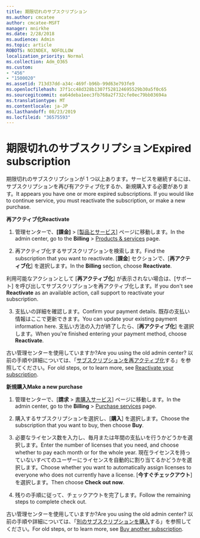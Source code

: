 ```yaml
---
title: 期限切れのサブスクリプション
ms.author: cmcatee
author: cmcatee-MSFT
manager: mnirkhe
ms.date: 2/28/2018
ms.audience: Admin
ms.topic: article
ROBOTS: NOINDEX, NOFOLLOW
localization_priority: Normal
ms.collection: Adm_O365
ms.custom:
- "456"
- "1500020"
ms.assetid: 713d37dd-a34c-469f-b96b-99d63e793fe9
ms.openlocfilehash: 37f1cc48d328b1307f528124695529b30a5f0c65
ms.sourcegitcommit: ea64deba1eec3fb768a2f732cfe0ec79bb03694a
ms.translationtype: MT
ms.contentlocale: ja-JP
ms.lasthandoff: 08/23/2019
ms.locfileid: "36575593"
---
```

# <a name="expired-subscription"></a><span data-ttu-id="2c6dc-102">期限切れのサブスクリプション</span><span class="sxs-lookup"><span data-stu-id="2c6dc-102">Expired subscription</span></span>

<span data-ttu-id="2c6dc-p101">期限切れのサブスクリプションが 1 つ以上あります。サービスを継続するには、サブスクリプションを再び有アクティブ化するか、新規購入する必要があります。</span><span class="sxs-lookup"><span data-stu-id="2c6dc-p101">It appears you have one or more expired subscriptions. If you would like to continue service, you must reactivate the subscription, or make a new purchase.</span></span>
  
<span data-ttu-id="2c6dc-105">**再アクティブ化**</span><span class="sxs-lookup"><span data-stu-id="2c6dc-105">**Reactivate**</span></span>
  
1. <span data-ttu-id="2c6dc-106">管理センターで、**[課金]** \> [[製品とサービス]](https://go.microsoft.com/fwlink/p/?linkid=842054) ページに移動します。</span><span class="sxs-lookup"><span data-stu-id="2c6dc-106">In the admin center, go to the **Billing** \> [Products & services](https://go.microsoft.com/fwlink/p/?linkid=842054) page.</span></span>

2. <span data-ttu-id="2c6dc-107">再アクティブ化するサブスクリプションを検索します。</span><span class="sxs-lookup"><span data-stu-id="2c6dc-107">Find the subscription that you want to reactivate.</span></span> <span data-ttu-id="2c6dc-108">[**課金**] セクションで、[**再アクティブ化**] を選択します。</span><span class="sxs-lookup"><span data-stu-id="2c6dc-108">In the **Billing** section, choose **Reactivate**.</span></span>

<span data-ttu-id="2c6dc-109">利用可能なアクションとして [**再アクティブ化**] が表示されない場合は、[サポート] を呼び出してサブスクリプションを再アクティブ化します。</span><span class="sxs-lookup"><span data-stu-id="2c6dc-109">If you don't see **Reactivate** as an available action, call support to reactivate your subscription.</span></span>

3. <span data-ttu-id="2c6dc-110">支払いの詳細を確認します。</span><span class="sxs-lookup"><span data-stu-id="2c6dc-110">Confirm your payment details.</span></span> <span data-ttu-id="2c6dc-111">既存の支払い情報はここで更新できます。</span><span class="sxs-lookup"><span data-stu-id="2c6dc-111">You can update your existing payment information here.</span></span> <span data-ttu-id="2c6dc-112">支払い方法の入力が終了したら、[**再アクティブ化**] を選択します。</span><span class="sxs-lookup"><span data-stu-id="2c6dc-112">When you're finished entering your payment method, choose **Reactivate**.</span></span>

<span data-ttu-id="2c6dc-113">古い管理センターを使用していますか?</span><span class="sxs-lookup"><span data-stu-id="2c6dc-113">Are you using the old admin center?</span></span> <span data-ttu-id="2c6dc-114">以前の手順や詳細については、「[サブスクリプションを再アクティブ化](https://docs.microsoft.com/office365/admin/subscriptions-and-billing/reactivate-your-subscription)する」を参照してください。</span><span class="sxs-lookup"><span data-stu-id="2c6dc-114">For old steps, or to learn more, see [Reactivate your subscription](https://docs.microsoft.com/office365/admin/subscriptions-and-billing/reactivate-your-subscription).</span></span>

<span data-ttu-id="2c6dc-115">**新規購入**</span><span class="sxs-lookup"><span data-stu-id="2c6dc-115">**Make a new purchase**</span></span>
  
1. <span data-ttu-id="2c6dc-116">管理センターで、[**請求** \> [書購入サービス](https://go.microsoft.com/fwlink/p/?linkid=868433)] ページに移動します。</span><span class="sxs-lookup"><span data-stu-id="2c6dc-116">In the admin center, go to the **Billing** \> [Purchase services](https://go.microsoft.com/fwlink/p/?linkid=868433) page.</span></span>

2. <span data-ttu-id="2c6dc-117">購入するサブスクリプションを選択し、[**購入**] を選択します。</span><span class="sxs-lookup"><span data-stu-id="2c6dc-117">Choose the subscription that you want to buy, then choose **Buy**.</span></span>

3. <span data-ttu-id="2c6dc-118">必要なライセンス数を入力し、毎月または年間の支払いを行うかどうかを選択します。</span><span class="sxs-lookup"><span data-stu-id="2c6dc-118">Enter the number of licenses that you need, and choose whether to pay each month or for the whole year.</span></span> <span data-ttu-id="2c6dc-119">現在ライセンスを持っていないすべてのユーザーにライセンスを自動的に割り当てるかどうかを選択します。</span><span class="sxs-lookup"><span data-stu-id="2c6dc-119">Choose whether you want to automatically assign licenses to everyone who does not currently have a license.</span></span> <span data-ttu-id="2c6dc-120">[**今すぐチェックアウト**] を選択します。</span><span class="sxs-lookup"><span data-stu-id="2c6dc-120">Then choose **Check out now**.</span></span>

4. <span data-ttu-id="2c6dc-121">残りの手順に従って、チェックアウトを完了します。</span><span class="sxs-lookup"><span data-stu-id="2c6dc-121">Follow the remaining steps to complete check out.</span></span>

<span data-ttu-id="2c6dc-122">古い管理センターを使用していますか?</span><span class="sxs-lookup"><span data-stu-id="2c6dc-122">Are you using the old admin center?</span></span> <span data-ttu-id="2c6dc-123">以前の手順や詳細については、「[別のサブスクリプションを購入](https://docs.microsoft.com/office365/admin/subscriptions-and-billing/buy-another-subscription)する」を参照してください。</span><span class="sxs-lookup"><span data-stu-id="2c6dc-123">For old steps, or to learn more, see [Buy another subscription](https://docs.microsoft.com/office365/admin/subscriptions-and-billing/buy-another-subscription).</span></span>
